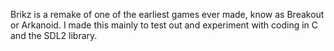 Brikz is a remake of one of the earliest games ever made, know as Breakout or Arkanoid.
I made this mainly to test out and experiment with coding in C and the SDL2 library.